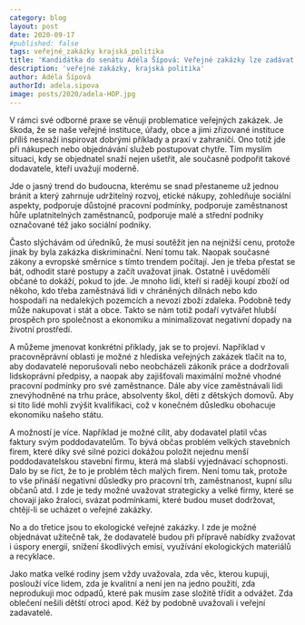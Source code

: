 ```yaml
---
category: blog
layout: post
date: 2020-09-17
#published: false
tags: veřejné_zakázky krajská_politika
title: 'Kandidátka do senátu Adéla Šípová: Veřejné zakázky lze zadávat i chytře'
description: 'veřejné zakázky, krajská politika' 
author: Adéla Šípová
authorId: adela.sipova
image: posts/2020/adela-HOP.jpg
---
```


V rámci své odborné praxe se věnuji problematice veřejných zakázek. Je škoda, že se naše veřejné instituce, úřady, obce a jimi zřizované instituce příliš nesnaží inspirovat dobrými příklady a praxí v zahraničí. Ono totiž jde při nákupech nebo objednávání služeb postupovat chytře. Tím myslím situaci, kdy se objednatel snaží nejen ušetřit, ale současně podpořit takové dodavatele, kteří uvažují moderně. 
 
Jde o jasný trend do budoucna, kterému se snad přestaneme už jednou bránit a který zahrnuje udržitelný rozvoj, etické nákupy, zohledňuje sociální aspekty, podporuje důstojné pracovní podmínky, podporuje zaměstnanost hůře uplatnitelných zaměstnanců, podporuje malé a střední podniky označované též jako sociální podniky.
 
Často slýchávám od úředníků, že musí soutěžit jen na nejnižší cenu, protože jinak by byla zakázka diskriminační. Není tomu tak. Naopak současné zákony a evropské směrnice s tímto trendem počítají. Jen je třeba přestat se bát, odhodit staré postupy a začít uvažovat jinak. Ostatně i uvědomělí občané to dokáží, pokud to jde. Je mnoho lidí, kteří si raději koupí zboží od někoho, kdo třeba zaměstnává lidi v chráněných dílnách nebo kdo hospodaří na nedalekých pozemcích a nevozí zboží zdaleka. Podobně tedy může nakupovat i stát a obce. Takto se nám totiž podaří vytvářet hlubší prospěch pro společnost a ekonomiku a minimalizovat negativní dopady na životní prostředí.
 
A můžeme jmenovat konkrétní příklady, jak se to projeví. Například v pracovněprávní oblasti je možné z hlediska veřejných zakázek tlačit na to, aby dodavatelé neporušovali nebo neobcházeli zákoník práce a dodržovali lidskoprávní předpisy, a naopak aby zajišťovali maximální možné vhodné pracovní podmínky pro své zaměstnance. Dále aby více zaměstnávali lidi znevýhodněné na trhu práce, absolventy škol, děti z dětských domovů. Aby si tito lidé mohli zvýšit kvalifikaci, což v konečném důsledku obohacuje ekonomiku našeho státu. 
 
A možností je více. Například je možné cílit, aby dodavatel platil včas faktury svým poddodavatelům. To bývá občas problém velkých stavebních firem, které díky své silné pozici dokážou položit nejednu menší poddodavatelskou stavební firmu, která má slabší vyjednávací schopnosti. Dalo by se říct, že to je problém těch malých firem. Není tomu tak, protože to vše přináší negativní důsledky pro pracovní trh, zaměstnanost, kupní sílu občanů atd. I zde je tedy možné uvažovat strategicky a velké firmy, které se chovají jako žraloci, svázat podmínkami, které budou muset dodržovat, chtějí-li se ucházet o veřejné zakázky.
 
No a do třetice jsou to ekologické veřejné zakázky. I zde je možné objednávat užitečně tak, že dodavatelé budou při přípravě nabídky zvažovat i úspory energií, snížení škodlivých emisí, využívání ekologických materiálů a recyklace.
 
Jako matka velké rodiny jsem vždy uvažovala, zda věc, kterou kupuji, poslouží více lidem, zda je kvalitní a není jen na jedno použití, zda neprodukuji moc odpadů, které pak musím zase složitě třídit a odvážet. Zda oblečení nešili dětští otroci apod. Kéž by podobně uvažovali i veřejní zadavatelé.
